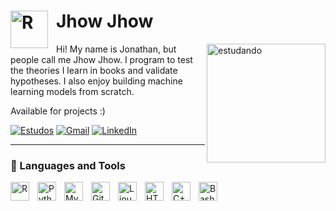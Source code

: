 # <img align="left" alt="R" width="60px" style="padding-right:10px;" src="https://static.vecteezy.com/system/resources/previews/004/206/949/original/man-cleaning-window-vector.jpg" /> Jhow Jhow         
<img align="right" alt="estudando" width="190px" src="https://media4.giphy.com/media/3orieS6CwfSfPURf2g/giphy.gif?cid=ecf05e47da6bdws9ma3c9zkp3txct7xxgemgecjv2xax9919&rid=giphy.gif&ct=g" />

Hi! My name is Jonathan, but people call me Jhow Jhow. I program to test the theories I learn in books and validate hypotheses. I also enjoy building machine learning models from scratch.

Available for projects :)

[![Estudos](https://img.shields.io/badge/-Estudos-%23470a00?style=for-the-badge&logo=mdbook&logoColor=white)](https://j-pconde.github.io/Estudos/)
[![Gmail](https://img.shields.io/badge/-Gmail-EA4335?style=for-the-badge&logo=gmail&logoColor=white)](mailto:conde.jperez@gmail.com)
[![LinkedIn](https://img.shields.io/badge/-LinkedIn-%230077B5?style=for-the-badge&logo=linkedin&logoColor=white)](https://www.linkedin.com/in/jonathan-pc/)


---

### 🤖 Languages and Tools

<img align="left" alt="R" width="30px" style="padding-right:10px;" src="https://cdn.jsdelivr.net/gh/devicons/devicon/icons/r/r-original.svg" />          
<img align="left" alt="Python" width="30px" style="padding-right:10px;" src="https://cdn.jsdelivr.net/gh/devicons/devicon/icons/python/python-original.svg" />
<img align="left" alt="MySQL" width="30px" style="padding-right:10px;" src="https://cdn.jsdelivr.net/gh/devicons/devicon/icons/mysql/mysql-original.svg" />          
<img align="left" alt="Git" width="30px" style="padding-right:10px;" src="https://cdn.jsdelivr.net/gh/devicons/devicon/icons/git/git-original.svg" />
<img align="left" alt="Linux" width="30px" style="padding-right:10px;" src="https://cdn.jsdelivr.net/gh/devicons/devicon/icons/linux/linux-original.svg" />
<img align="left" alt="HTML" width="30px" style="padding-right:10px;" src="https://cdn.jsdelivr.net/gh/devicons/devicon/icons/html5/html5-plain.svg" />
<img align="left" alt="C++" width="30px" style="padding-right:10px;" src="https://cdn.jsdelivr.net/gh/devicons/devicon/icons/cplusplus/cplusplus-line.svg" />
<img align="left" alt="Bash" width="30px" style="padding-right:10px;" src="https://cdn.jsdelivr.net/gh/devicons/devicon/icons/bash/bash-original.svg" />
<br />


